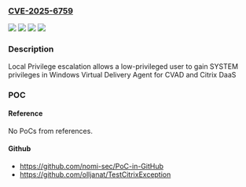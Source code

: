 ### [CVE-2025-6759](https://cve.mitre.org/cgi-bin/cvename.cgi?name=CVE-2025-6759)
![](https://img.shields.io/static/v1?label=Product&message=Windows%20Virtual%20Delivery%20Agent%20for%20CVAD%20and%20Citrix%20DaaS&color=blue)
![](https://img.shields.io/static/v1?label=Version&message=Current%20Release%20(CR)%20&color=brightgreen)
![](https://img.shields.io/static/v1?label=Version&message=Long%20Term%20Service%20Release%20(LTSR)%20&color=brightgreen)
![](https://img.shields.io/static/v1?label=Vulnerability&message=CWE-269%20Improper%20Privilege%20Management&color=brightgreen)

### Description

Local Privilege escalation allows a low-privileged user to gain SYSTEM privileges in Windows Virtual Delivery Agent for CVAD and Citrix DaaS

### POC

#### Reference
No PoCs from references.

#### Github
- https://github.com/nomi-sec/PoC-in-GitHub
- https://github.com/olljanat/TestCitrixException

